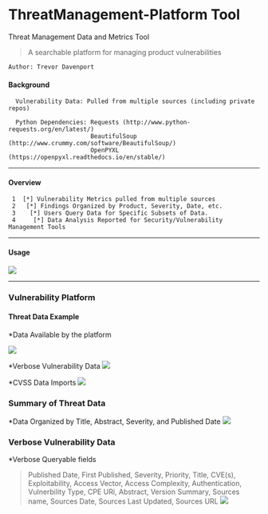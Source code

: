 # ThreatManagement-Platform Tool
Threat Management Data and Metrics Tool

> A searchable platform for managing product vulnerabilities

```
Author: Trevor Davenport
```

#### Background ####
```
  Vulnerability Data: Pulled from multiple sources (including private repos)
  
  Python Dependencies: Requests (http://www.python-requests.org/en/latest/)
                       BeautifulSoup (http://www.crummy.com/software/BeautifulSoup/)
                       OpenPYXL (https://openpyxl.readthedocs.io/en/stable/)
```
___

#### Overview ####
```
 1  [*] Vulnerability Metrics pulled from multiple sources
 2   [*] Findings Organized by Product, Severity, Date, etc.
 3    [*] Users Query Data for Specific Subsets of Data.
 4     [*] Data Analysis Reported for Security/Vulnerability Management Tools
```
___

#### Usage ####

![](https://i.imgur.com/SK2rfMK.png)

___

### Vulnerability Platform ###
#### Threat Data Example ####
 *Data Available by the platform

![](https://i.imgur.com/KORZnuk.png)


 *Verbose Vulnerability Data
![](https://i.imgur.com/HWFL0Ji.png)

 *CVSS Data Imports
![](https://i.imgur.com/B46XBKU.png)

### Summary of Threat Data ###
 *Data Organized by Title, Abstract, Severity, and Published Date 
![](https://i.imgur.com/cuqX1q9.png)


### Verbose Vulnerability Data ###
 *Verbose Queryable fields
> Published Date, First Published, Severity, Priority, Title, CVE(s), Exploitability, Access Vector, Access Complexity, Authentication, Vulnerbility Type, CPE URi, Abstract, Version Summary, Sources name, Sources Date, Sources Last Updated, Sources URL
![](https://i.imgur.com/fsIWZhr.png)
 
